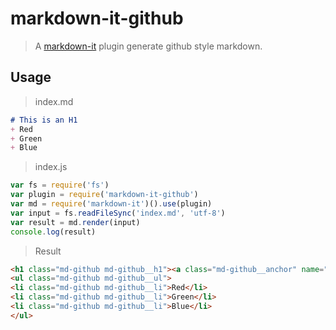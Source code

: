 # markdown-it-github

> A [markdown-it] plugin generate github style markdown.

[markdown-it]: https://github.com/markdown-it/markdown-it

## Usage

> index.md

```markdown
# This is an H1
+ Red
+ Green
+ Blue
```

> index.js

```js
var fs = require('fs')
var plugin = require('markdown-it-github')
var md = require('markdown-it')().use(plugin)
var input = fs.readFileSync('index.md', 'utf-8')
var result = md.render(input)
console.log(result)
```

> Result

```html
<h1 class="md-github md-github__h1"><a class="md-github__anchor" name="this-is-an-h1" href="#this-is-an-h1"><svg class="md-github__octicon md-github__octicon-link" xmlns="http://www.w3.org/2000/svg" viewBox="0 0 16 16" version="1.1" width="16" height="16" aria-hidden="true"><path fill-rule="evenodd" d="M4 9h1v1H4c-1.5 0-3-1.69-3-3.5S2.55 3 4 3h4c1.45 0 3 1.69 3 3.5 0 1.41-.91 2.72-2 3.25V8.59c.58-.45 1-1.27 1-2.09C10 5.22 8.98 4 8 4H4c-.98 0-2 1.22-2 2.5S3 9 4 9zm9-3h-1v1h1c1 0 2 1.22 2 2.5S13.98 12 13 12H9c-.98 0-2-1.22-2-2.5 0-.83.42-1.64 1-2.09V6.25c-1.09.53-2 1.84-2 3.25C6 11.31 7.55 13 9 13h4c1.45 0 3-1.69 3-3.5S14.5 6 13 6z"></path></svg></a>This is an H1</h1>
<ul class="md-github md-github__ul">
<li class="md-github md-github__li">Red</li>
<li class="md-github md-github__li">Green</li>
<li class="md-github md-github__li">Blue</li>
</ul>
```
